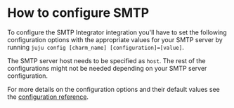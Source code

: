 # How to configure SMTP

To configure the SMTP Integrator integration you'll have to set the following configuration options with the appropriate values for your SMTP server by running `juju config [charm_name] [configuration]=[value]`.

The SMTP server host needs to be specified as `host`. The rest of the configurations might not be needed depending on your SMTP server configuration.

For more details on the configuration options and their default values see the [configuration reference](https://charmhub.io/smtp-integrator/configure).
